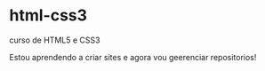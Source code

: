 # html-css3
 curso de HTML5 e CSS3


 Estou aprendendo a criar sites e agora vou geerenciar repositorios!
